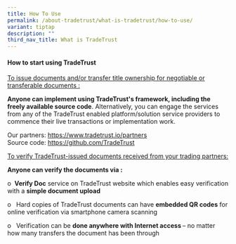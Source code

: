 ```yaml
---
title: How To Use
permalink: /about-tradetrust/what-is-tradetrust/how-to-use/
variant: tiptap
description: ""
third_nav_title: What is TradeTrust
---
```

<h4>How to start using TradeTrust</h4><p></p><p><u>To issue documents and/or transfer title ownership for negotiable or transferable documents :</u></p><p><strong>Anyone can implement using TradeTrust's framework, including the freely available source code</strong>. Alternatively, you can engage the services from any of the TradeTrust enabled platform/solution service providers to commence their live transactions or implementation work.</p><p>Our partners: <a href="https://www.tradetrust.io/partners" rel="noopener noreferrer nofollow" target="_blank">https://www.tradetrust.io/partners</a><br>Source code: <a href="https://github.com/TradeTrust" rel="noopener noreferrer nofollow" target="_blank">https://github.com/TradeTrust</a></p><p></p><p></p><p><u>To verify TradeTrust-issued documents received from your trading partners:</u></p><p><strong>Anyone can verify the documents via :</strong></p><p>o&nbsp;&nbsp;<strong>Verify Doc</strong> service on TradeTrust website which enables easy verification with a <strong>simple document upload</strong></p><p>o&nbsp;&nbsp; Hard copies of TradeTrust documents can have <strong>embedded QR codes</strong> for online verification via smartphone camera scanning</p><p>o&nbsp;&nbsp; Verification can be <strong>done anywhere with Internet access </strong>– no matter how many transfers the document has been through</p><p></p><p></p>